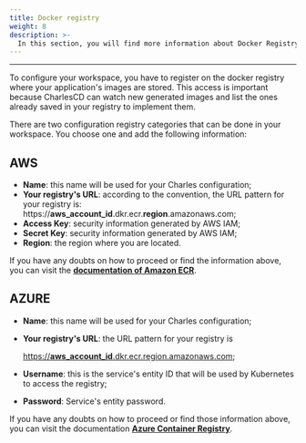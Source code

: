 ```yaml
---
title: Docker registry
weight: 8
description: >-
  In this section, you will find more information about Docker Registry. 
---
```


---

To configure your workspace, you have to register on the docker registry where your application's images are stored. This access is important because CharlesCD can watch new generated images and list the ones already saved in your registry to implement them.

There are two configuration registry categories that can be done in your workspace. You choose one and add the following information:

## AWS

* **Name**: this name will be used for your Charles configuration;
* **Your registry's URL**: according to the convention, the URL pattern for your registry is: https://**aws\_account\_id**.dkr.ecr.**region**.amazonaws.com;
* **Access Key**: security information generated by AWS IAM;
* **Secret Key**: security information generated by AWS IAM;
* **Region**: the region where you are located. 

If you have any doubts on how to proceed or find the information above, you can visit the [**documentation of Amazon ECR**](https://docs.aws.amazon.com/AmazonECR/latest/userguide/Registries.html).

## AZURE

* **Name**: this name will be used for your Charles configuration;
* **Your registry's URL**: the URL pattern for your registry is

  [https://**aws\_account\_id**.dkr.ecr.region.amazonaws.com](https://aws_account_id.dkr.ecr.region.amazonaws.com);

* **Username**: this is the service's entity ID that will be used by Kubernetes to access the registry;
* **Password**: Service's entity password.

If you have any doubts on how to proceed or find those information above, you can visit the documentation [**Azure Container Registry**](https://docs.microsoft.com/en-us/azure/container-registry/container-registry-concepts).
